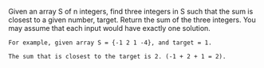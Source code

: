 Given an array S of n integers, find three integers in S such that the sum is closest to a given number, target. Return the sum of the three integers. You may assume that each input would have exactly one solution.


    For example, given array S = {-1 2 1 -4}, and target = 1.

    The sum that is closest to the target is 2. (-1 + 2 + 1 = 2).
